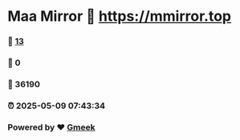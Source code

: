 # Maa Mirror :link: https://mmirror.top 
### :page_facing_up: [13](https://mmirror.top/tag.html) 
### :speech_balloon: 0 
### :hibiscus: 36190 
### :alarm_clock: 2025-05-09 07:43:34 
### Powered by :heart: [Gmeek](https://github.com/Meekdai/Gmeek)
